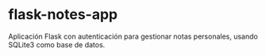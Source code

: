 # flask-notes-app
Aplicación Flask con autenticación para gestionar notas personales, usando SQLite3 como base de datos.
